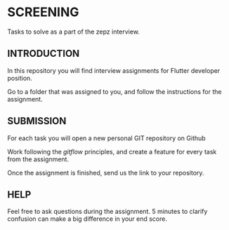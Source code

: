 # SCREENING

Tasks to solve as a part of the zepz interview.

## INTRODUCTION

In this repository you will find interview assignments for Flutter developer position.

Go to a folder that was assigned to you, and follow the instructions for the assignment.

## SUBMISSION

For each task you will open a new personal GIT repository on Github


Work following the *gitflow* principles, and create a feature for every task from the assignment.


Once the assignment is finished, send us the link to your repository.


## HELP

Feel free to ask questions during the assignment. 5 minutes to clarify confusion can make a big difference in your end score.

